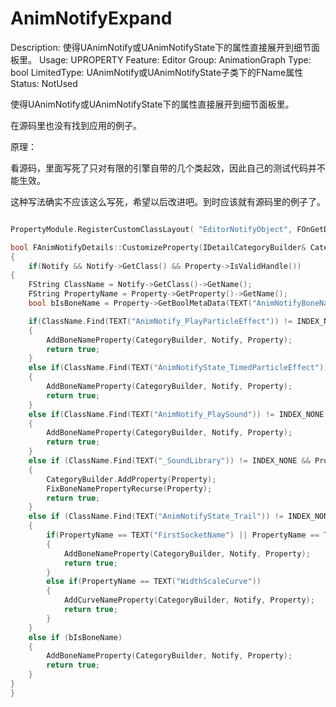 # AnimNotifyExpand

Description: 使得UAnimNotify或UAnimNotifyState下的属性直接展开到细节面板里。
Usage: UPROPERTY
Feature: Editor
Group: AnimationGraph
Type: bool
LimitedType: UAnimNotify或UAnimNotifyState子类下的FName属性
Status: NotUsed

使得UAnimNotify或UAnimNotifyState下的属性直接展开到细节面板里。

在源码里也没有找到应用的例子。

原理：

看源码，里面写死了只对有限的引擎自带的几个类起效，因此自己的测试代码并不能生效。

这种写法确实不应该这么写死，希望以后改进吧。到时应该就有源码里的例子了。

```cpp

PropertyModule.RegisterCustomClassLayout( "EditorNotifyObject", FOnGetDetailCustomizationInstance::CreateStatic(&FAnimNotifyDetails::MakeInstance));

bool FAnimNotifyDetails::CustomizeProperty(IDetailCategoryBuilder& CategoryBuilder, UObject* Notify, TSharedPtr<IPropertyHandle> Property)
{
	if(Notify && Notify->GetClass() && Property->IsValidHandle())
{
	FString ClassName = Notify->GetClass()->GetName();
	FString PropertyName = Property->GetProperty()->GetName();
	bool bIsBoneName = Property->GetBoolMetaData(TEXT("AnimNotifyBoneName"));

	if(ClassName.Find(TEXT("AnimNotify_PlayParticleEffect")) != INDEX_NONE && PropertyName == TEXT("SocketName"))
	{
		AddBoneNameProperty(CategoryBuilder, Notify, Property);
		return true;
	}
	else if(ClassName.Find(TEXT("AnimNotifyState_TimedParticleEffect")) != INDEX_NONE && PropertyName == TEXT("SocketName"))
	{
		AddBoneNameProperty(CategoryBuilder, Notify, Property);
		return true;
	}
	else if(ClassName.Find(TEXT("AnimNotify_PlaySound")) != INDEX_NONE && PropertyName == TEXT("AttachName"))
	{
		AddBoneNameProperty(CategoryBuilder, Notify, Property);
		return true;
	}
	else if (ClassName.Find(TEXT("_SoundLibrary")) != INDEX_NONE && PropertyName == TEXT("SoundContext"))
	{
		CategoryBuilder.AddProperty(Property);
		FixBoneNamePropertyRecurse(Property);
		return true;
	}
	else if (ClassName.Find(TEXT("AnimNotifyState_Trail")) != INDEX_NONE)
	{
		if(PropertyName == TEXT("FirstSocketName") || PropertyName == TEXT("SecondSocketName"))
		{
			AddBoneNameProperty(CategoryBuilder, Notify, Property);
			return true;
		}
		else if(PropertyName == TEXT("WidthScaleCurve"))
		{
			AddCurveNameProperty(CategoryBuilder, Notify, Property);
			return true;
		}
	}
	else if (bIsBoneName)
	{
		AddBoneNameProperty(CategoryBuilder, Notify, Property);
		return true;
	}
}
}

```
